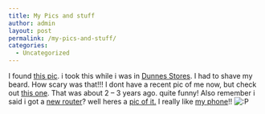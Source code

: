 ```yaml
---
title: My Pics and stuff
author: admin
layout: post
permalink: /my-pics-and-stuff/
categories:
  - Uncategorized
---
```

I found <a href="http://www.lotas-smartman.net/blog/menobeard.jpg" target="_blank">this pic</a>. i took this while i was in [Dunnes Stores][1]. I had to shave my beard. How scary was that!!! I dont have a recent pic of me now, but check out <a href="http://www.lotas-smartman.net/blog/me.jpg" target="_blank">this one</a>. That was about 2 &#8211; 3 years ago. quite funny! Also remember i said i got a [new router][2]? well heres a <a href="http://www.lotas-smartman.net/blog/router.jpg" target="_blank">pic of it.</a> I really like [my phone][3]!! <img src="http://blog.lotas-smartman.net/wp-includes/images/smilies/icon_razz.gif" alt=":P" class="wp-smiley" />

 [1]: http://www.dunnestores.com
 [2]: http://www.lotas-smartman.net/blog/archives/000025.html
 [3]: http://www.nokia.com/nokia/0,1522,,00.html?orig=/phones/7650